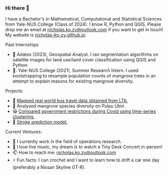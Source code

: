 ### Hi there 👋

I have a Bachelor's in Mathematical, Computational and Statistical Sciences from Yale-NUS College (Class of 2024). I know R, Python and QGIS.
Please drop me an email at nicholas.ko.zy@outlook.com if you want to get in touch! My website is [nicholas-ko-zy.github.io](https://nicholas-ko-zy.github.io/).

Past Internships
- :satellite: Adatos (2023), Geospatial Analyst. I ran segmentation algorithms on satellite images for land use/land cover classification using QGIS and Python.
- 🌴: Yale-NUS College (2021), Summer Research Intern. I used bootstrapping to resample population counts of mangrove trees in an attempt to explain reasons for existing mangrove diversity.

Projects:
- :bus: [Mapped real world bus travel data obtained from LTA.](https://nicholas-ko-zy.github.io/projects/migrant-workers.html)
- :palm_tree: Analysed mangrove species diversity on Pulau Ubin.
- :mask: [Compared government restrictions during Covid using time-series clustering.](https://nicholas-ko-zy.github.io/projects/covid_dtw.html)
- :syringe: [Stroke prediction model.](https://nicholas-ko-zy.github.io/projects/stroke.html)

Current Ventures:
- 🔭 I currently work in the field of operations research.
- 🌱 I love live music, my dream is to watch a Tiny Desk Concert in-person!
- 📫 How to reach me: nicholas.ko.zy@outlook.com
- ⚡ Fun facts: I can crochet and I want to learn how to drift a car one day (preferably a Nissan Skyline GT-R).

